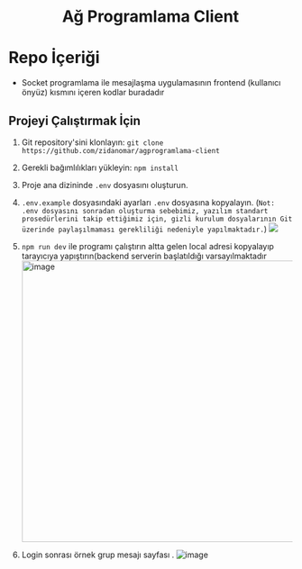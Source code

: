 <h1  align="center">Ağ Programlama Client</h1>

# Repo İçeriği
- Socket programlama ile mesajlaşma uygulamasının frontend (kullanıcı önyüz) kısmını içeren kodlar buradadır
## Projeyi Çalıştırmak İçin

1. Git repository'sini klonlayın: `git clone https://github.com/zidanomar/agprogramlama-client`
2. Gerekli bağımlılıkları yükleyin:  `npm install`
3. Proje ana dizininde `.env` dosyasını oluşturun. 
4. `.env.example` dosyasındaki ayarları `.env` dosyasına kopyalayın.
(``` Not: .env dosyasını sonradan oluşturma sebebimiz, yazılım standart prosedürlerini takip ettiğimiz için, gizli kurulum dosyalarının Git üzerinde paylaşılmaması gerekliliği nedeniyle yapılmaktadır. ```)
   <img src="https://github.com/kaygisizkamil/readme/assets/96066271/5f6cb51e-8ae4-425e-9689-3a15cc2e2070"> 

5. ```npm run dev``` ile programı çalıştırın altta gelen local adresi kopyalayıp tarayıcıya yapıştırın(backend serverin başlatıldığı varsayılmaktadır
    <img src="https://github.com/kaygisizkamil/readme/assets/96066271/ccbe354e-5df1-4bac-9c7c-1e9af0dca991" width="500" alt="image"> 
6. Login sonrası örnek grup mesajı sayfası .
 ![image](https://github.com/kaygisizkamil/readme/assets/96066271/f5cc78be-9da3-4cfa-8060-7f8bb5535368)

